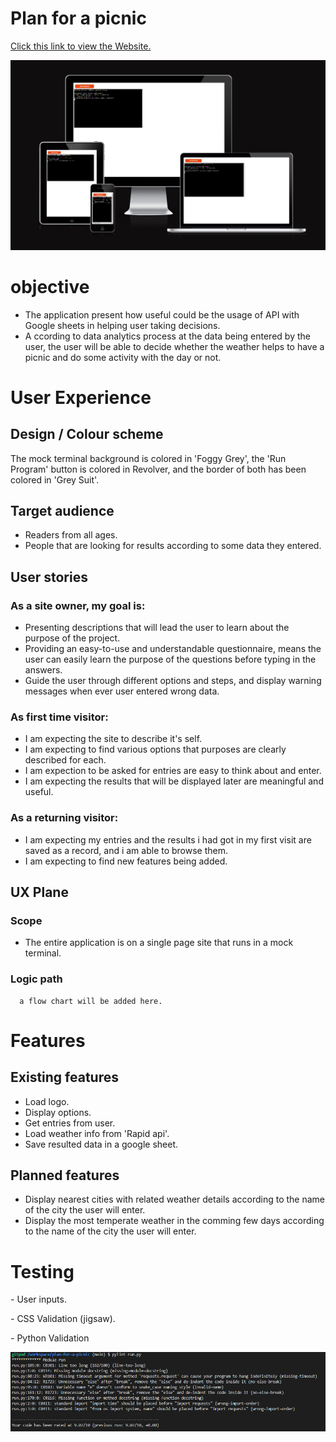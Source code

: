 # Plan for a picnic

[Click this link to view the Website.](https://plan-for-picnic.herokuapp.com/)

![Multi Device Mockup](assets/images/plan-for-a-picnic.png)

# objective
   * The application present how useful could be the usage of API with Google sheets in helping user taking decisions.
   * A ccording to data analytics process at the data being entered by the user, the user will be able to decide  whether the weather helps to have a picnic and do some activity with the day or not. 

# User Experience
## Design / Colour scheme
   The mock terminal background is colored in 'Foggy Grey', 
   the 'Run Program' button is colored in Revolver,
   and the border of both has been colored in 'Grey Suit'.

## Target audience
  * Readers from all ages.
  * People that are looking for results according to some data they entered.
## User stories
   ### As a site owner, my goal is:

   * Presenting descriptions that will lead the user to learn about the purpose of the project.
   * Providing an easy-to-use and understandable questionnaire, means the user can easily learn the purpose of the questions before typing in the answers.
   * Guide the user through different options and steps, and display warning messages when ever user entered wrong data.

   ### As first time visitor:

   * I am expecting the site to describe it's self.
   * I am expecting to find various options that purposes are clearly described for each.
   * I am expection to be asked for entries are easy to think about and enter.
   * I am expecting the results that will be displayed later are meaningful and useful.
      
   ### As a returning visitor:

   * I am expecting my entries and the results i had got in my first visit are saved as a record, and i am able to browse them. 
   * I am expecting to find new features being added.

## UX Plane
   ### Scope
   * The entire application is on a single page site that runs in a mock terminal.
   ### Logic path
      a flow chart will be added here.

# Features
## Existing features
   * Load logo.
   * Display options.
   * Get entries from user.
   * Load weather info from 'Rapid api'.
   * Save resulted data in a google sheet.
## Planned features
   * Display nearest cities with related weather details according to the name of the city the user will enter.
   * Display the most temperate weather in the comming few days according to the name of the city the user will enter. 

# Testing
*-* User inputs.

*-* CSS Validation (jigsaw).

*-* Python Validation

![Pylint test result](assets/images/pylint-test-result.png)
   


 
  
